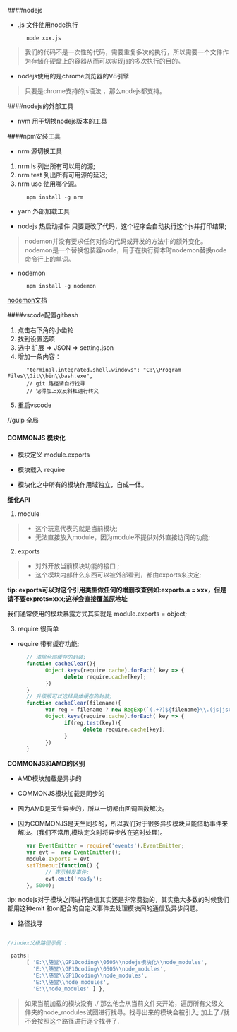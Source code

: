 ####nodejs 

* .js 文件使用node执行

```
      node xxx.js
```
> 我们的代码不是一次性的代码，需要重复多次的执行，所以需要一个文件作为存储在硬盘上的容器从而可以实现js的多次执行的目的。

* nodejs使用的是chrome浏览器的V8引擎

> 只要是chrome支持的js语法 ，那么nodejs都支持。

####nodejs的外部工具

* nvm  用于切换nodejs版本的工具

####npm安装工具

* nrm 源切换工具 

1. nrm ls   列出所有可以用的源;
2. nrm test 列出所有可用源的延迟;
3. nrm use  使用哪个源。

```
      npm install -g nrm 
```
* yarn 外部加载工具 

* nodejs 热启动插件 只要更改了代码，这个程序会自动执行这个js并打印结果;
  
> nodemon并没有要求任何对你的代码或开发的方法中的额外变化。nodemon是一个替换包装器node，用于在执行脚本时nodemon替换node命令行上的单词。

* nodemon

```
      npm install -g nodemon
```
[nodemon文档](https://www.npmjs.com/package/nodemon)




####vscode配置gitbash

1. 点击右下角的小齿轮
2. 找到设置选项
3. 选中 扩展 => JSON => setting.json
4. 增加一条内容：

```
      "terminal.integrated.shell.windows": "C:\\Program Files\\Git\\bin\\bash.exe",
      // git 路径请自行找寻 
      // 记得加上双反斜杠进行转义
```
5. 重启vscode


//gulp 全局 


#### COMMONJS 模块化

* 模块定义 module.exports
* 模块载入 require 

* 模块化之中所有的模块作用域独立，自成一体。

**细化API**

1. module

> * 这个玩意代表的就是当前模块;
> * 无法直接放入module，因为module不提供对外直接访问的功能;

2. exports 

> * 对外开放当前模块功能的接口 ;
> * 这个模块内部什么东西可以被外部看到，都由exports来决定;

**tip: exports可以对这个引用类型做任何的增删改查例如:exports.a = xxx，但是请不要exprots=xxx;这样会直接覆盖原地址**

我们通常使用的模块暴露方式其实就是 module.exports = object;

3. require 很简单 

* require 带有缓存功能;

```javascript
      // 清除全部缓存的封装;
      function cacheClear(){
            Object.keys(require.cache).forEach( key => {
                  delete require.cache[key];
            })
      }
      // 升级版可以选择具体缓存的封装;
      function cacheClear(filename){
            var reg = filename ? new RegExp(`(.+?)${filename}\\.(js|jsx)$`) : /.+/;
            Object.keys(require.cache).forEach( key => {
                  if(reg.test(key)){
                        delete require.cache[key];
                  }
            })
      }
```

**COMMONJS和AMD的区别**

* AMD模块加载是异步的
* COMMONJS模块加载是同步的

* 因为AMD是天生异步的，所以一切都由回调函数解决。
* 因为COMMONJS是天生同步的，所以我们对于很多异步模块只能借助事件来解决。(我们不常用,模块定义时将异步放在这时处理)。  


```javascript
      var EventEmitter = require('events').EventEmitter;
      var evt =  new EventEmitter();
      module.exports = evt
      setTimeout(function() {
            // 表示触发事件;
            evt.emit('ready');
      }, 5000);
```

tip: nodejs对于模块之间进行通信其实还是非常费劲的，其实绝大多数的时候我们都用这种emit 和on配合的自定义事件去处理模块间的通信及异步问题。

* 路径找寻
  
```javascript

//index父级路径示例 :

 paths:
      [ 'E:\\随堂\\GP10coding\\0505\\nodejs模块化\\node_modules',
        'E:\\随堂\\GP10coding\\0505\\node_modules',
        'E:\\随堂\\GP10coding\\node_modules',
        'E:\\随堂\\node_modules',
        'E:\\node_modules' ] },

```

> 如果当前加载的模块没有 ./ 那么他会从当前文件夹开始，遍历所有父级文件夹的node_modules试图进行找寻。找寻出来的模块会被引入;
> 加上了./就不会按照这个路径进行逐个找寻了.